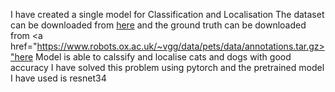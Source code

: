 I have created a single model for Classification and Localisation 
The dataset can be downloaded from  <a href="https://www.robots.ox.ac.uk/~vgg/data/pets/data/images.tar.gz">here</a> and the ground truth can be downloaded from <a href="https://www.robots.ox.ac.uk/~vgg/data/pets/data/annotations.tar.gz>"here</a>
Model is able to calssify and localise cats and dogs with good accuracy
I have solved this problem using pytorch and the pretrained model I have used is resnet34
